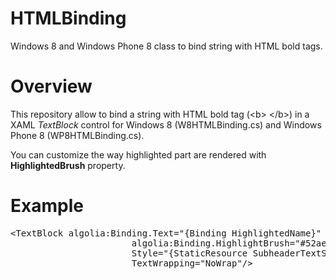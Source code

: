 HTMLBinding
===========

Windows 8 and Windows Phone 8 class to bind string with HTML bold tags.

Overview
=============
This repository allow to bind a string with HTML bold tag (&lt;b&gt; &lt;/b&gt;) in a XAML <em>TextBlock</em> control for Windows 8 (W8HTMLBinding.cs) and Windows Phone 8 (WP8HTMLBinding.cs).

You can customize the way highlighted part are rendered with <strong>HighlightedBrush</strong> property.

Example
=============

<pre>
&lt;TextBlock algolia:Binding.Text="{Binding HighlightedName}"
                       algolia:Binding.HighlightBrush="#52aed9"
                       Style="{StaticResource SubheaderTextStyle}"
                       TextWrapping="NoWrap"/&gt;
</pre>
